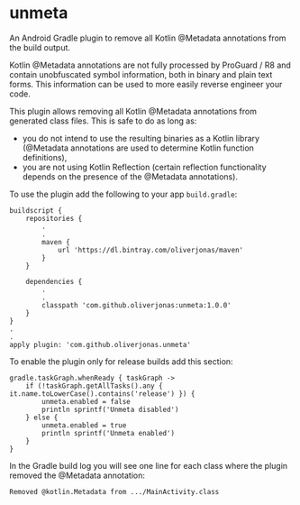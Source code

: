 # unmeta

An Android Gradle plugin to remove all Kotlin @Metadata annotations from the build output.

Kotlin @Metadata annotations are not fully processed by ProGuard / R8 and contain unobfuscated symbol information, both in binary and plain text forms. This information can be used to more easily reverse engineer your code.

This plugin allows removing all Kotlin @Metadata annotations from generated class files. This is safe to do as long as:

* you do not intend to use the resulting binaries as a Kotlin library (@Metadata annotations are used to determine Kotlin function definitions),
* you are not using Kotlin Reflection (certain reflection functionality depends on the presence of the @Metadata annotations).

To use the plugin add the following to your app `build.gradle`:

```
buildscript {
    repositories {
        .
        .
        maven {
            url 'https://dl.bintray.com/oliverjonas/maven'
        }
    }

    dependencies {
        .
        .
        classpath 'com.github.oliverjonas:unmeta:1.0.0'       
    }
}
.
.
apply plugin: 'com.github.oliverjonas.unmeta'
```

To enable the plugin only for release builds add this section:

```
gradle.taskGraph.whenReady { taskGraph ->
    if (!taskGraph.getAllTasks().any { it.name.toLowerCase().contains('release') }) {
        unmeta.enabled = false      
        println sprintf('Unmeta disabled')
    } else {
        unmeta.enabled = true       
        println sprintf('Unmeta enabled')
    }
}
```

In the Gradle build log you will see one line for each class where the plugin removed the @Metadata annotation:

```
Removed @kotlin.Metadata from .../MainActivity.class
```
